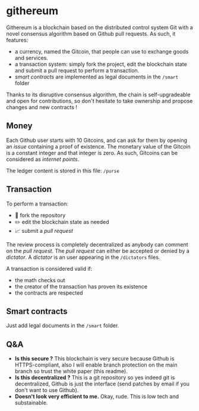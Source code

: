 # githereum

Githereum is a blockchain based on the distributed control system Git with a novel consensus algorithm based on Github pull requests.
As such, it features:
 - a currency, named the Gitcoin, that people can use to exchange goods and services.
 - a transaction system: simply fork the project, edit the blockchain state and submit a pull request to perform a transaction.
 - _smart contracts_ are implemented as legal documents in the `/smart` folder

Thanks to its disruptive consensus algorithm, the chain is self-upgradeable and open for contributions, so don't hesitate to take ownership 
and propose changes and new contracts !

## Money

Each Github user starts with 10 Gitcoins, and can ask for them by opening an _issue_ containing a proof of existence.
The monetary value of the Gitcoin is a constant integer and that integer is zero. As such, Gitcoins can be considered as _internet points_.

The ledger content is stored in this file: `/purse`

## Transaction

To perform a transaction:
 - 🍴 fork the repository
 - ✏️ edit the blockchain state as needed
 - 📈 submit a _pull request_

The review process is completely decentralized as anybody can comment on the _pull request_. 
The _pull request_ can either be accepted or denied by a _dictator_. A _dictator_ is an user appearing in the `/dictators` files. 

A transaction is considered valid if:
 - the math checks out
 - the creator of the transaction has proven its existence
 - the contracts are respected

## Smart contracts

Just add legal documents in the `/smart` folder.

## Q&A

- **Is this secure ?** This blockchain is very secure because Github is HTTPS-compliant, also I will enable branch protection on the main branch so trust the white paper (this readme).
- **Is this decentralized ?** This is a git repository so yes indeed git is decentralized, Github is just the interface (send patches by email if you don't want to use Github).
- **Doesn't look very efficient to me.** Okay, rude. This is low tech and substainable.

